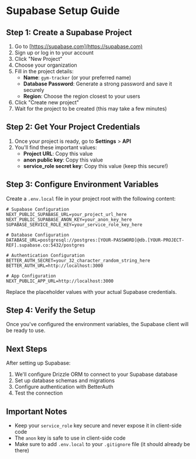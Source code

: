 # Supabase Setup Guide

## Step 1: Create a Supabase Project

1. Go to [https://supabase.com](https://supabase.com)
2. Sign up or log in to your account
3. Click "New Project"
4. Choose your organization
5. Fill in the project details:
   - **Name**: `gym-tracker` (or your preferred name)
   - **Database Password**: Generate a strong password and save it securely
   - **Region**: Choose the region closest to your users
6. Click "Create new project"
7. Wait for the project to be created (this may take a few minutes)

## Step 2: Get Your Project Credentials

1. Once your project is ready, go to **Settings** > **API**
2. You'll find these important values:
   - **Project URL**: Copy this value
   - **anon public key**: Copy this value
   - **service_role secret key**: Copy this value (keep this secure!)

## Step 3: Configure Environment Variables

Create a `.env.local` file in your project root with the following content:

```env
# Supabase Configuration
NEXT_PUBLIC_SUPABASE_URL=your_project_url_here
NEXT_PUBLIC_SUPABASE_ANON_KEY=your_anon_key_here
SUPABASE_SERVICE_ROLE_KEY=your_service_role_key_here

# Database Configuration
DATABASE_URL=postgresql://postgres:[YOUR-PASSWORD]@db.[YOUR-PROJECT-REF].supabase.co:5432/postgres

# Authentication Configuration
BETTER_AUTH_SECRET=your_32_character_random_string_here
BETTER_AUTH_URL=http://localhost:3000

# App Configuration
NEXT_PUBLIC_APP_URL=http://localhost:3000
```

Replace the placeholder values with your actual Supabase credentials.

## Step 4: Verify the Setup

Once you've configured the environment variables, the Supabase client will be ready to use.

## Next Steps

After setting up Supabase:

1. We'll configure Drizzle ORM to connect to your Supabase database
2. Set up database schemas and migrations
3. Configure authentication with BetterAuth
4. Test the connection

## Important Notes

- Keep your `service_role` key secure and never expose it in client-side code
- The `anon` key is safe to use in client-side code
- Make sure to add `.env.local` to your `.gitignore` file (it should already be there)
